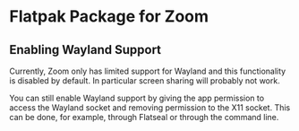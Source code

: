 # Flatpak Package for Zoom

## Enabling Wayland Support
Currently, Zoom only has limited support for Wayland and this functionality is disabled by default.
In particular screen sharing will probably not work.

You can still enable Wayland support by giving the app permission to access the Wayland socket and removing permission to the X11 socket.
This can be done, for example, through Flatseal or through the command line.
